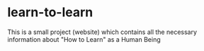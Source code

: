 # learn-to-learn
This is a small project (website) which contains all the necessary information about "How to Learn" as a Human Being
